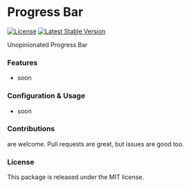 # Progress Bar

[![License](https://poser.pugx.org/laravel-enso/progress-bar/license)](https://packagist.org/packages/laravel-enso/progress-bar)
[![Latest Stable Version](https://poser.pugx.org/laravel-enso/progress-bar/version)](https://packagist.org/packages/laravel-enso/progress-bar)

Unopinionated Progress Bar

### Features

- soon

### Configuration & Usage

- soon

### Contributions

are welcome. Pull requests are great, but issues are good too.

### License

This package is released under the MIT license.